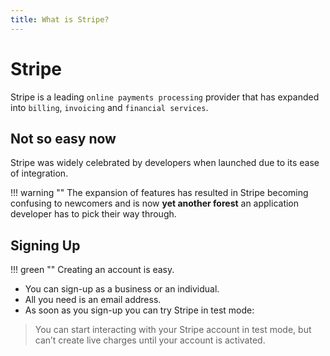 ```yaml
---
title: What is Stripe?
---
```


# Stripe

Stripe is a leading `online payments processing` provider that has
expanded into `billing`, `invoicing` and `financial services`.

## Not so easy now

Stripe was widely celebrated by developers when launched due to its ease 
of integration.

!!! warning ""
    The expansion of features has resulted in Stripe becoming confusing to
    newcomers and is now **yet another forest** an application developer has to pick 
    their way through.

## Signing Up

!!! green ""
    Creating an account is easy.
  
* You can sign-up as a business or an individual. 
* All you need is an email address.
* As soon as you sign-up you can try Stripe in test mode:

> You can start interacting with your Stripe account in test mode, 
> but can’t create live charges until your account is activated. 

